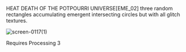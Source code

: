 HEAT DEATH OF THE POTPOURRI UNIVERSE[EME_02] three random rectangles accumulating emergent intersecting circles but with all glitch textures.

![screen-0117(1)](https://user-images.githubusercontent.com/55522045/138774904-a0741005-fe62-45c4-a74f-73488a712966.jpg)

Requires Processing 3
